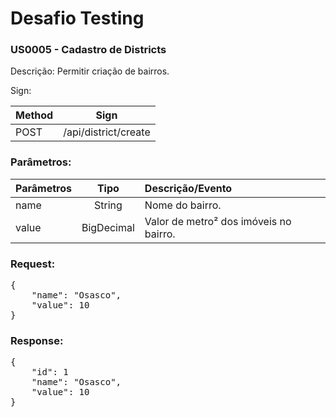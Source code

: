 # Desafio Testing

### US0005 - Cadastro de Districts

Descrição: Permitir criação de bairros.

Sign:

| Method | Sign |
|---|---|
| POST | /api/district/create |

### Parâmetros:

| Parâmetros | Tipo | Descrição/Evento |
|:---|:---:|:---|
| name | String | Nome do bairro. |
| value | BigDecimal | Valor de metro² dos imóveis no bairro. |

### Request:
<pre>
{
    "name": "Osasco",
    "value": 10
}
</pre>

### Response:
<pre>
{
    "id": 1
    "name": "Osasco",
    "value": 10
}
</pre>
